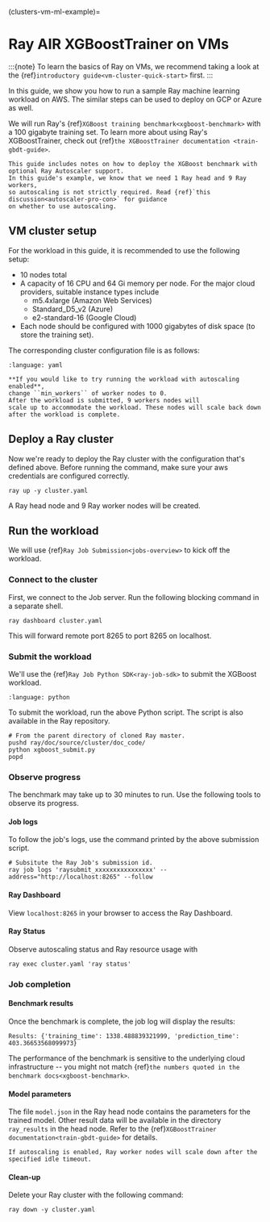 (clusters-vm-ml-example)=

# Ray AIR XGBoostTrainer on VMs

:::{note}
To learn the basics of Ray on VMs, we recommend taking a look
at the {ref}`introductory guide<vm-cluster-quick-start>` first.
:::


In this guide, we show you how to run a sample Ray machine learning
workload on AWS. The similar steps can be used to deploy on GCP or Azure as well.

We will run Ray's {ref}`XGBoost training benchmark<xgboost-benchmark>` with a 100 gigabyte training set.
To learn more about using Ray's XGBoostTrainer, check out {ref}`the XGBoostTrainer documentation <train-gbdt-guide>`.

```{admonition} Optional: Autoscaling
This guide includes notes on how to deploy the XGBoost benchmark with optional Ray Autoscaler support.
In this guide's example, we know that we need 1 Ray head and 9 Ray workers,
so autoscaling is not strictly required. Read {ref}`this discussion<autoscaler-pro-con>` for guidance
on whether to use autoscaling.
```

## VM cluster setup

For the workload in this guide, it is recommended to use the following setup:
- 10 nodes total
- A capacity of 16 CPU and 64 Gi memory per node. For the major cloud providers, suitable instance types include
    * m5.4xlarge (Amazon Web Services)
    * Standard_D5_v2 (Azure)
    * e2-standard-16 (Google Cloud)
- Each node should be configured with 1000 gigabytes of disk space (to store the training set).

The corresponding cluster configuration file is as follows:

```{literalinclude} ../configs/xgboost-benchmark.yaml
:language: yaml
```

```{admonition} Optional: Set up an autoscaling cluster
**If you would like to try running the workload with autoscaling enabled**,
change ``min_workers`` of worker nodes to 0.
After the workload is submitted, 9 workers nodes will
scale up to accommodate the workload. These nodes will scale back down after the workload is complete.
```

## Deploy a Ray cluster

Now we're ready to deploy the Ray cluster with the configuration that's defined above.
Before running the command, make sure your aws credentials are configured correctly.

```shell
ray up -y cluster.yaml
```

A Ray head node and 9 Ray worker nodes will be created.

## Run the workload

We will use {ref}`Ray Job Submission<jobs-overview>` to kick off the workload.

### Connect to the cluster

First, we connect to the Job server. Run the following blocking command
in a separate shell.
```shell
ray dashboard cluster.yaml
```
This will forward remote port 8265 to port 8265 on localhost.

### Submit the workload

We'll use the {ref}`Ray Job Python SDK<ray-job-sdk>` to submit the XGBoost workload.

```{literalinclude} /cluster/doc_code/xgboost_submit.py
:language: python
```

To submit the workload, run the above Python script.
The script is also available in the Ray repository.

```shell
# From the parent directory of cloned Ray master.
pushd ray/doc/source/cluster/doc_code/
python xgboost_submit.py
popd
```

### Observe progress

The benchmark may take up to 30 minutes to run.
Use the following tools to observe its progress.

#### Job logs

To follow the job's logs, use the command printed by the above submission script.
```shell
# Subsitute the Ray Job's submission id.
ray job logs 'raysubmit_xxxxxxxxxxxxxxxx' --address="http://localhost:8265" --follow
```

#### Ray Dashboard

View `localhost:8265` in your browser to access the Ray Dashboard.

#### Ray Status

Observe autoscaling status and Ray resource usage with
```shell
ray exec cluster.yaml 'ray status'
```

### Job completion

#### Benchmark results

Once the benchmark is complete, the job log will display the results:

```
Results: {'training_time': 1338.488839321999, 'prediction_time': 403.36653568099973}
```

The performance of the benchmark is sensitive to the underlying cloud infrastructure --
you might not match {ref}`the numbers quoted in the benchmark docs<xgboost-benchmark>`.

#### Model parameters
The file `model.json` in the Ray head node contains the parameters for the trained model.
Other result data will be available in the directory `ray_results` in the head node.
Refer to the {ref}`XGBoostTrainer documentation<train-gbdt-guide>` for details.

```{admonition} Scale-down
If autoscaling is enabled, Ray worker nodes will scale down after the specified idle timeout.
```

#### Clean-up
Delete your Ray cluster with the following command:
```shell
ray down -y cluster.yaml
```
